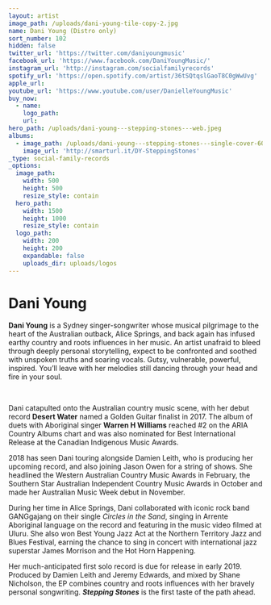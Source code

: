 ```yaml
---
layout: artist
image_path: /uploads/dani-young-tile-copy-2.jpg
name: Dani Young (Distro only)
sort_number: 102
hidden: false
twitter_url: 'https://twitter.com/daniyoungmusic'
facebook_url: 'https://www.facebook.com/DaniYoungMusic/'
instagram_url: 'http://instagram.com/socialfamilyrecords'
spotify_url: 'https://open.spotify.com/artist/36tSQtqslGaoT8C0gWwUvg'
apple_url:
youtube_url: 'https://www.youtube.com/user/DanielleYoungMusic'
buy_now:
  - name:
    logo_path:
    url:
hero_path: /uploads/dani-young---stepping-stones---web.jpeg
albums:
  - image_path: /uploads/dani-young---stepping-stones---single-cover-600px.jpg
    image_url: 'http://smarturl.it/DY-SteppingStones'
_type: social-family-records
_options:
  image_path:
    width: 500
    height: 500
    resize_style: contain
  hero_path:
    width: 1500
    height: 1000
    resize_style: contain
  logo_path:
    width: 200
    height: 200
    expandable: false
    uploads_dir: uploads/logos
---
```


# Dani Young

**Dani Young** is a Sydney singer-songwriter whose musical pilgrimage to the heart of the Australian outback, Alice Springs, and back again has infused earthy country and roots influences in her music. An artist unafraid to bleed through deeply personal storytelling, expect to be confronted and soothed with unspoken truths and soaring vocals. Gutsy, vulnerable, powerful, inspired. You’ll leave with her melodies still dancing through your head and fire in your soul.&nbsp;

​

Dani catapulted onto the Australian country music scene, with her debut record **Desert Water** named a Golden Guitar finalist in 2017. The album of duets with Aboriginal singer **Warren H Williams** reached \#2 on the ARIA Country Albums chart and was also nominated for Best International Release at the Canadian Indigenous Music Awards.&nbsp;

2018 has seen Dani touring alongside Damien Leith, who is producing her upcoming record, and also joining Jason Owen for a string of shows. She headlined the Western Australian Country Music Awards in February, the Southern Star Australian Independent Country Music Awards in October and made her Australian Music Week debut in November.&nbsp;

During her time in Alice Springs, Dani collaborated with iconic rock band GANGgajang on their single *Circles in the Sand*, singing in Arrente Aboriginal language on the record and featuring in the music video filmed at Uluru. She also won Best Young Jazz Act at the Northern Territory Jazz and Blues Festival, earning the chance to sing in concert with international jazz superstar James Morrison and the Hot Horn Happening.

Her much-anticipated first solo record is due for release in early 2019. Produced by Damien Leith and Jeremy Edwards, and mixed by Shane Nicholson, the EP combines country and roots influences with her bravely personal songwriting. ***Stepping Stones*** is the first taste of the path ahead.
